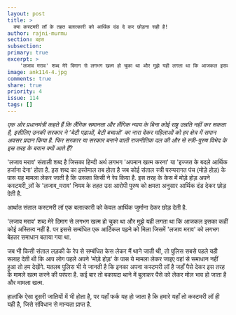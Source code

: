 ```yaml
---
layout: post
title: >
  क्या कस्टमरी लॉ के तहत बलात्कारी को आर्थिक दंड दे कर छोड़ना सही है!
author: rajni-murmu
section: बहस
subsection:
primary: true
excerpt: >
    'लजाव मराव' शब्द मेरे दिमाग से लगभग खत्म हो चुका था और मुझे यही लगता था कि आजकल इसका कहीं कोई अस्तित्व नहीं है. पर इससे सम्बंधित एक आर्टिकल पढ़ने को मिला जिसमें 'लजाव मराव' को लगभग बेहतर समाधान बताया गया था.
image: ank114-4.jpg
comments: true
share: true
priority: 4
issue: 114
tags: []
---
```

*एक ओर प्रधानमंत्री कहते हैं कि लैंगिक समानता और लैंगिक न्याय के बिना कोई राष्ट्र उन्नति नहीं कर सकता है, इसीलिए उनकी सरकार ने ‘बेटी पढ़ाओं, बेटी बचाओ’ का नारा देकर महिलाओं को हर क्षेत्र में समान अवसर प्रदान किया है. फिर सरकार या सरकार बनाने वाली राजनीतिक दल की और से स्त्री-पुरुष विभेद के इस तरह के बयान क्यों आते हैं?*

'लजाव मराव' संताली शब्द है जिसका हिन्दी अर्थ लगभग 'अपमान खत्म करना' या 'इज्जत के बदले आर्थिक हर्जाना देना' होता है. इस शब्द का इस्तेमाल तब होता है जब कोई संताल स्त्री परम्परागत पंच (मोड़े होड़) के पास यह मामला लेकर जाती है कि उसका किसी ने रेप किया है. इस तरह के केस में मोड़े होड़ अपने कस्टमरी_लॉ के 'लजाव_मराव' नियम के तहत उस आरोपी पुरुष को क्षमता अनुसार आर्थिक दंड देकर छोड़ देती है.

आर्थात संताल कस्टमरी लॉ एक बलात्कारी को केवल आर्थिक जुर्माना देकर छोड़ देती है.

'लजाव मराव' शब्द मेरे दिमाग से लगभग खत्म हो चुका था और मुझे यही लगता था कि आजकल इसका कहीं कोई अस्तित्व नहीं है. पर इससे सम्बंधित एक आर्टिकल पढ़ने को मिला जिसमें 'लजाव मराव' को लगभग बेहतर समाधान बताया गया था.

जब भी किसी संताल लड़की के रेप से सम्बंधित केस लेकर मैं थाने जाती थी, तो पुलिस सबसे पहले यही सलाह देती थी कि आप लोग पहले अपने 'मोड़े होड़' के पास ये मामला लेकर जाइए वहां से समाधान नहीं हुआ तो हम देखेंगे. मतलब पुलिस भी ये जानती है कि इनका अपना कस्टमरी लॉ है जहाँ पैसे देकर इस तरह के मामले खत्म करने की परंपरा है. कई बार तो बकायदा थाने में बुलाकर पैसे को लेकर मोल भाव हो जाता है और मामला खत्म.

हालांकि ऐसा दूसरी जातियों में भी होता है, पर यहाँ फर्क यह हो जाता है कि हमारे यहाँ तो कस्टमरी लॉ ही यही है, जिसे संविधान से मान्यता प्राप्त है.
